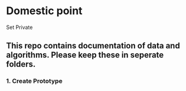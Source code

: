 # Domestic point
Set Private

## This repo contains documentation of data and algorithms. Please keep these in seperate folders.

### 1. Create Prototype
